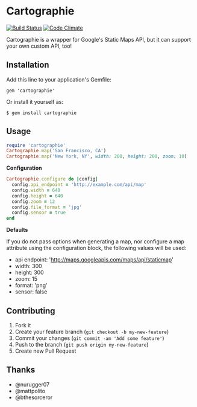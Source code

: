 # Cartographie

[![Build Status](https://secure.travis-ci.org/mattonrails/cartographie.png?branch=master)](http://travis-ci.org/mattonrails/cartographie)
[![Code Climate](https://codeclimate.com/badge.png)](https://codeclimate.com/github/mattonrails/cartographie)

Cartographie is a wrapper for Google's Static Maps API, but it can support your
own custom API, too!

## Installation

Add this line to your application's Gemfile:

    gem 'cartographie'

Or install it yourself as:

    $ gem install cartographie

## Usage

```ruby
require 'cartographie'
Cartographie.map('San Francisco, CA')
Cartographie.map('New York, NY', width: 200, height: 200, zoom: 10)
```

**Configuration**

```ruby
Cartographie.configure do |config|
  config.api_endpoint = 'http://example.com/api/map'
  config.width = 640
  config.height = 640
  config.zoom = 12
  config.file_format = 'jpg'
  config.sensor = true
end
```

**Defaults**

If you do not pass options when generating a map, nor configure a map attribute
using the configuration block, the following values will be used:

- api endpoint: 'http://maps.googleapis.com/maps/api/staticmap'
- width: 300
- height: 300
- zoom: 15
- format: 'png'
- sensor: false

## Contributing

1. Fork it
2. Create your feature branch (`git checkout -b my-new-feature`)
3. Commit your changes (`git commit -am 'Add some feature'`)
4. Push to the branch (`git push origin my-new-feature`)
5. Create new Pull Request

## Thanks

- @nurugger07
- @mattpolito
- @bthesorceror

